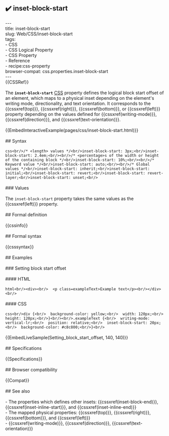## ✔️ inset-block-start 
 ---<br/>title: inset-block-start<br/>slug: Web/CSS/inset-block-start<br/>tags:<br/>  - CSS<br/>  - CSS Logical Property<br/>  - CSS Property<br/>  - Reference<br/>  - recipe:css-property<br/>browser-compat: css.properties.inset-block-start<br/>---<br/>{{CSSRef}}<br/><br/>The **`inset-block-start`** [CSS](/en-US/docs/Web/CSS) property defines the logical block start offset of an element, which maps to a physical inset depending on the element's writing mode, directionality, and text orientation. It corresponds to the {{cssxref(top)}}, {{cssxref(right)}}, {{cssxref(bottom)}}, or {{cssxref(left)}} property depending on the values defined for {{cssxref(writing-mode)}}, {{cssxref(direction)}}, and {{cssxref(text-orientation)}}.<br/><br/>{{EmbedInteractiveExample(pages/css/inset-block-start.html)}}<br/><br/>## Syntax<br/><br/>```css<br/>/* <length> values */<br/>inset-block-start: 3px;<br/>inset-block-start: 2.4em;<br/><br/>/* <percentage>s of the width or height of the containing block */<br/>inset-block-start: 10%;<br/><br/>/* Keyword value */<br/>inset-block-start: auto;<br/><br/>/* Global values */<br/>inset-block-start: inherit;<br/>inset-block-start: initial;<br/>inset-block-start: revert;<br/>inset-block-start: revert-layer;<br/>inset-block-start: unset;<br/>```<br/><br/>### Values<br/><br/>The `inset-block-start` property takes the same values as the {{cssxref(left)}} property.<br/><br/>## Formal definition<br/><br/>{{cssinfo}}<br/><br/>## Formal syntax<br/><br/>{{csssyntax}}<br/><br/>## Examples<br/><br/>### Setting block start offset<br/><br/>#### HTML<br/><br/>```html<br/><div><br/>  <p class=exampleText>Example text</p><br/></div><br/>```<br/><br/>#### CSS<br/><br/>```css<br/>div {<br/>  background-color: yellow;<br/>  width: 120px;<br/>  height: 120px;<br/>}<br/><br/>.exampleText {<br/>  writing-mode: vertical-lr;<br/>  position: relative;<br/>  inset-block-start: 20px;<br/>  background-color: #c8c800;<br/>}<br/>```<br/><br/>{{EmbedLiveSample(Setting_block_start_offset, 140, 140)}}<br/><br/>## Specifications<br/><br/>{{Specifications}}<br/><br/>## Browser compatibility<br/><br/>{{Compat}}<br/><br/>## See also<br/><br/>- The properties which defines other insets: {{cssxref(inset-block-end)}}, {{cssxref(inset-inline-start)}}, and {{cssxref(inset-inline-end)}}<br/>- The mapped physical properties: {{cssxref(top)}}, {{cssxref(right)}}, {{cssxref(bottom)}}, and {{cssxref(left)}}<br/>- {{cssxref(writing-mode)}}, {{cssxref(direction)}}, {{cssxref(text-orientation)}}<br/>